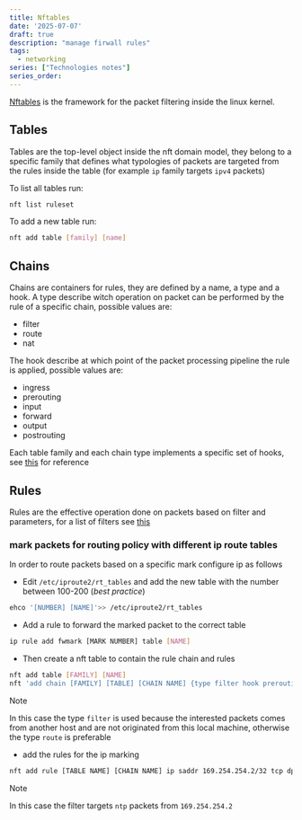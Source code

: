 ```yaml
---
title: Nftables
date: '2025-07-07'
draft: true
description: "manage firwall rules"
tags:
  - networking
series: ["Technologies notes"]
series_order:
---
```


[Nftables](https://wiki.nftables.org) is the framework for the packet filtering inside the linux kernel.

## Tables

Tables are the top-level object inside the nft domain model, they belong to a specific family that defines what typologies of packets are targeted from the rules inside the table (for example `ip` family targets `ipv4` packets)

To list all tables run:

```bash
nft list ruleset
```

To add a new table run:

```bash
nft add table [family] [name]
```

## Chains

Chains are containers for rules, they are defined by a name, a type and a hook. A type describe witch operation on packet can be performed by the rule of a specific chain, possible values are:

- filter
- route
- nat

The hook describe at which point of the packet processing pipeline the rule is applied, possible values are:

- ingress
- prerouting
- input
- forward
- output
- postrouting

Each table family and each chain type implements a specific set of hooks, see [this](https://wiki.nftables.org/wiki-nftables/index.php/Netfilter_hooks#Netfilter_hooks_into_Linux_networking_packet_flows) for reference

## Rules

Rules are the effective operation done on packets based on filter and parameters, for a list of filters see [this](https://wiki.nftables.org/wiki-nftables/index.php/Quick_reference-nftables_in_10_minutes)


### mark packets for routing policy with different ip route tables

In order to route packets based on a specific mark configure ip as follows

- Edit `/etc/iproute2/rt_tables` and add the new table with the number between 100-200 (*best practice*)

```bash
ehco '[NUMBER] [NAME]'>> /etc/iproute2/rt_tables
```

- Add a rule to forward the marked packet to the correct table

```bash
ip rule add fwmark [MARK NUMBER] table [NAME]
```

- Then create a nft table to contain the rule chain and rules

```bash
nft add table [FAMILY] [NAME]
nft 'add chain [FAMILY] [TABLE] [CHAIN NAME] {type filter hook prerouting priority 0;} '
```
> [!NOTE]
> In this case the type `filter` is used because the interested packets comes from another host and are not originated from this local machine, otherwise the type `route` is preferable

- add the rules for the ip marking

```bash
nft add rule [TABLE NAME] [CHAIN NAME] ip saddr 169.254.254.2/32 tcp dport 123 mark set 230
```
> [!NOTE]
> In this case the filter targets `ntp` packets from `169.254.254.2`
